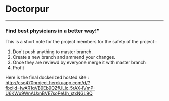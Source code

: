 #  Doctorpur  #
-------
### Find best physicians in a better way!"


This is a short note for the project members for the safety of the project :
1. Don't push anything to master branch.
2. Create a new branch and ammend your changes.
3. Once they are reviewd by everyone merge it with master branch
4. Profit

Here is the final dockerized hosted site : http://cse470project.herokuapp.com/d/?fbclid=IwAR1qVB9Eb9QZfULlc_5rAX-lVmP-U6KWu9WnAUxnBVE7soPeUh_stxNGL9Q
